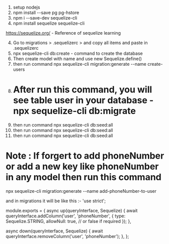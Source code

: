 1. setup nodejs
2. npm install --save pg pg-hstore 
3. npm i --save-dev sequelize-cli
4. npm install sequelize sequelize-cli

https://sequelize.org/  - Reference of sequelize learning

4. Go to migrations > .sequelizerc > and copy all items and paste in .sequelizerc
5. npx sequelize-cli db:create           - command to create the database
5. Then create model with name and use  new Sequelize.define()
6. then run command npx sequelize-cli migration:generate --name create-users
7. # After run this command, you will see table user in your database -  npx sequelize-cli db:migrate            
8. then run command npx sequelize-cli db:seed:all
9. then run command npx sequelize-cli db:seed:all
10. then run command npx sequelize-cli db:seed:all


# Note : If forgert to add phoneNumber or add a new key like phoneNumber in any model then run this command
npx sequelize-cli migration:generate --name add-phoneNumber-to-user

and in migrations it will be like this :-
'use strict';

module.exports = {
  async up(queryInterface, Sequelize) {
    await queryInterface.addColumn('user', 'phoneNumber', {
      type: Sequelize.STRING,
      allowNull: true, // or false if required
    });
  },

  async down(queryInterface, Sequelize) {
    await queryInterface.removeColumn('user', 'phoneNumber');
  },
};

